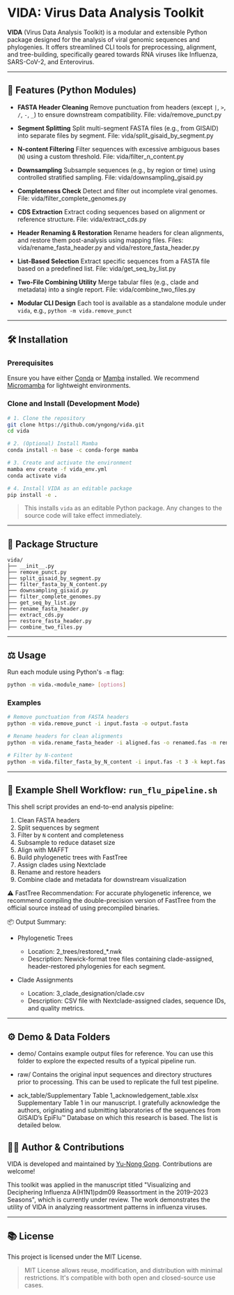 # VIDA: Virus Data Analysis Toolkit

**VIDA** (Virus Data Analysis Toolkit) is a modular and extensible Python package designed for the analysis of viral genomic sequences and phylogenies. It offers streamlined CLI tools for preprocessing, alignment, and tree-building, specifically geared towards RNA viruses like Influenza, SARS-CoV-2, and Enterovirus.

---

## 🚀 Features (Python Modules)

* **FASTA Header Cleaning**
  Remove punctuation from headers (except `|`, `>`, `/`, `-`, `_`) to ensure downstream compatibility. File: vida/remove\_punct.py

* **Segment Splitting**
  Split multi-segment FASTA files (e.g., from GISAID) into separate files by segment. File: vida/split\_gisaid\_by\_segment.py

* **N-content Filtering**
  Filter sequences with excessive ambiguous bases (`N`) using a custom threshold. File: vida/filter\_n\_content.py

* **Downsampling**
  Subsample sequences (e.g., by region or time) using controlled stratified sampling. File: vida/downsampling_gisaid.py
  
* **Completeness Check**
  Detect and filter out incomplete viral genomes. File: vida/filter\_complete\_genomes.py

* **CDS Extraction**
  Extract coding sequences based on alignment or reference structure. File: vida/extract_cds.py

* **Header Renaming & Restoration**
  Rename headers for clean alignments, and restore them post-analysis using mapping files. Files: vida/rename\_fasta\_header.py and vida/restore\_fasta\_header.py

* **List-Based Selection**
  Extract specific sequences from a FASTA file based on a predefined list. File: vida/get\_seq\_by\_list.py

* **Two-File Combining Utility**
  Merge tabular files (e.g., clade and metadata) into a single report. File: vida/combine\_two\_files.py

* **Modular CLI Design**
  Each tool is available as a standalone module under `vida`, e.g., `python -m vida.remove_punct`

---

## 🛠️ Installation

### Prerequisites

Ensure you have either [Conda](https://docs.conda.io/en/latest/miniconda.html) or [Mamba](https://mamba.readthedocs.io/en/latest/) installed.
We recommend [Micromamba](https://mamba.readthedocs.io/en/latest/installation.html) for lightweight environments.

### Clone and Install (Development Mode)

```bash
# 1. Clone the repository
git clone https://github.com/yngong/vida.git
cd vida

# 2. (Optional) Install Mamba
conda install -n base -c conda-forge mamba

# 3. Create and activate the environment
mamba env create -f vida_env.yml
conda activate vida

# 4. Install VIDA as an editable package
pip install -e .
```

> This installs `vida` as an editable Python package. Any changes to the source code will take effect immediately.

---

## 📁 Package Structure

```
vida/
├── __init__.py
├── remove_punct.py
├── split_gisaid_by_segment.py
├── filter_fasta_by_N_content.py
├── downsampling_gisaid.py
├── filter_complete_genomes.py
├── get_seq_by_list.py
├── rename_fasta_header.py
├── extract_cds.py
├── restore_fasta_header.py
├── combine_two_files.py
```

---

## ⚖️ Usage

Run each module using Python's `-m` flag:

```bash
python -m vida.<module_name> [options]
```

### Examples

```bash
# Remove punctuation from FASTA headers
python -m vida.remove_punct -i input.fasta -o output.fasta

# Rename headers for clean alignments
python -m vida.rename_fasta_header -i aligned.fas -o renamed.fas -m renamed.map

# Filter by N-content
python -m vida.filter_fasta_by_N_content -i input.fas -t 3 -k kept.fas -r removed.fas
```

---

## 📃 Example Shell Workflow: `run_flu_pipeline.sh`

This shell script provides an end-to-end analysis pipeline:

1. Clean FASTA headers
2. Split sequences by segment
3. Filter by `N` content and completeness
4. Subsample to reduce dataset size
5. Align with MAFFT
6. Build phylogenetic trees with FastTree
7. Assign clades using Nextclade
8. Rename and restore headers
9. Combine clade and metadata for downstream visualization

⚠️ FastTree Recommendation: For accurate phylogenetic inference, we recommend compiling the double-precision version of FastTree from the official source instead of using precompiled binaries.

📦 Output Summary:

* Phylogenetic Trees
	* Location: 2_trees/restored_\*.nwk
	* Description: Newick-format tree files containing clade-assigned, header-restored phylogenies for each segment.

* Clade Assignments
  * Location: 3_clade_designation/clade.csv
  * Description: CSV file with Nextclade-assigned clades, sequence IDs, and quality metrics.

---

## ⚙️ Demo & Data Folders
* demo/ Contains example output files for reference. You can use this folder to explore the expected results of a typical pipeline run.

* raw/ Contains the original input sequences and directory structures prior to processing. This can be used to replicate the full test pipeline.

* ack_table/Supplementary Table 1_acknowledgement_table.xlsx Supplementary Table 1 in our manuscript. I gratefully acknowledge the authors, originating and submitting laboratories of the sequences from GISAID’s EpiFlu™ Database on which this research is based. The list is detailed below.

## 👨‍💼 Author & Contributions

VIDA is developed and maintained by [Yu-Nong Gong](https://example.com). Contributions are welcome!

This toolkit was applied in the manuscript titled "Visualizing and Deciphering Influenza A(H1N1)pdm09 Reassortment in the 2019–2023 Seasons", which is currently under review. The work demonstrates the utility of VIDA in analyzing reassortment patterns in influenza viruses.

---

## 📚 License

This project is licensed under the MIT License.

> MIT License allows reuse, modification, and distribution with minimal restrictions. It's compatible with both open and closed-source use cases.
